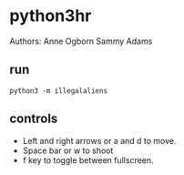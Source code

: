 # python3hr

Authors:
Anne Ogborn
Sammy Adams


## run

```
python3 -m illegalaliens
```

## controls

* Left and right arrows or a and d to move.
* Space bar or w to shoot
* f key to toggle between fullscreen.